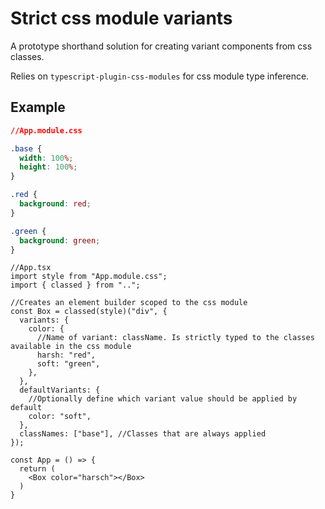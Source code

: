 # Strict css module variants

A prototype shorthand solution for creating variant components from css
classes.

Relies on `typescript-plugin-css-modules` for css module type inference.

## Example

```css
//App.module.css

.base {
  width: 100%;
  height: 100%;
}

.red {
  background: red;
}

.green {
  background: green;
}
```

```tsx
//App.tsx
import style from "App.module.css";
import { classed } from "..";

//Creates an element builder scoped to the css module
const Box = classed(style)("div", {
  variants: {
    color: {
      //Name of variant: className. Is strictly typed to the classes available in the css module
      harsh: "red",
      soft: "green",
    },
  },
  defaultVariants: {
    //Optionally define which variant value should be applied by default
    color: "soft",
  },
  classNames: ["base"], //Classes that are always applied
});

const App = () => {
  return (
    <Box color="harsch"></Box>
  )
}

```
